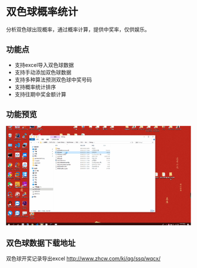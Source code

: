 # 双色球概率统计

分析双色球出现概率，通过概率计算，提供中奖率，仅供娱乐。

## 功能点

+ 支持excel导入双色球数据
+ 支持手动添加双色球数据
+ 支持多种算法预测双色球中奖号码
+ 支持概率统计排序
+ 支持往期中奖金额计算



## 功能预览

![ssq](./docs/ssq.gif)

## 双色球数据下载地址

双色球开奖记录导出excel <http://www.zhcw.com/kj/qg/ssq/wqcx/>